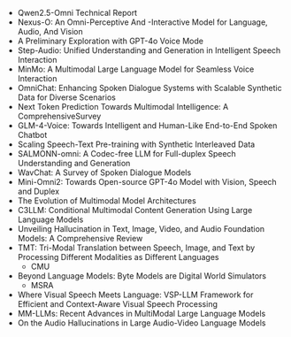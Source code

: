 - Qwen2.5-Omni Technical Report
- Nexus-O: An Omni-Perceptive And -Interactive Model for Language, Audio, And Vision
- A Preliminary Exploration with GPT-4o Voice Mode
- Step-Audio: Unified Understanding and Generation in Intelligent Speech Interaction
- MinMo: A Multimodal Large Language Model for Seamless Voice Interaction
- OmniChat: Enhancing Spoken Dialogue Systems with Scalable Synthetic Data for Diverse Scenarios
- Next Token Prediction Towards Multimodal Intelligence: A ComprehensiveSurvey
- GLM-4-Voice: Towards Intelligent and Human-Like End-to-End Spoken Chatbot
- Scaling Speech-Text Pre-training with Synthetic Interleaved Data
- SALMONN-omni: A Codec-free LLM for Full-duplex Speech Understanding and Generation
- WavChat: A Survey of Spoken Dialogue Models
- Mini-Omni2: Towards Open-source GPT-4o Model with Vision, Speech and Duplex
- The Evolution of Multimodal Model Architectures
- C3LLM: Conditional Multimodal Content Generation Using Large Language Models
- Unveiling Hallucination in Text, Image, Video, and Audio Foundation Models: A Comprehensive Review
- TMT: Tri-Modal Translation between Speech, Image, and Text by Processing Different Modalities as Different Languages
  - CMU
- Beyond Language Models: Byte Models are Digital World Simulators
  - MSRA
- Where Visual Speech Meets Language: VSP-LLM Framework for Efficient and Context-Aware Visual Speech Processing
- MM-LLMs: Recent Advances in MultiModal Large Language Models
- On the Audio Hallucinations in Large Audio-Video Language Models
